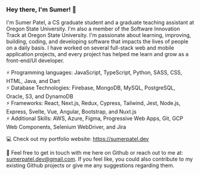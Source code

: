 ### Hey there, I'm Sumer! 👋


<!--

**Sumer16/Sumer16** is a ✨ _special_ ✨ repository because its `README.md` (this file) appears on your GitHub profile.

Here are some ideas to get you started:

- 🔭 I’m currently working on ...
- 🌱 I’m currently learning ...
- 👯 I’m looking to collaborate on ...
- 🤔 I’m looking for help with ...
- 💬 Ask me about nothing 😛
- 📫 How to reach me: Can drop me an email at sumer.patel@outlook.com
- 😄 Pronouns: He/Him
- ⚡ Fun fact: ...

-->

<!-- I'm Sumer Patel, a MS in CS graduate student and a teaching assistant at Oregon State University. I'm also a member of the Software Innovation Track at Oregon State University. Previously, I have also worked as a UI developer at Accenture. I'm passionate about learning, improving and making things better, building, coding and developing software which impact the lives of people on a daily basis. -->
<!--  I have worked on several full-stack web and mobile application projects and every project helped me learn and grow as a software developer. Lately, I'm really fascinated to learn more about the scalability and performance aspect involved in designing large-scale complex systems which drive this ever-growing and ever-demanding tech space. Here are some of the tools and technologies I've worked upon: -->

I'm Sumer Patel, a CS graduate student and a graduate teaching assistant at Oregon State University. I'm also a member of the Software Innovation Track at Oregon State University. I'm passionate about learning, improving, building, coding, and developing software that impacts the lives of people on a daily basis. I have worked on several full-stack web and mobile application projects, and every project has helped me learn and grow as a front-end/UI developer.

⚡ Programming languages: JavaScript, TypeScript, Python, SASS, CSS, HTML, Java, and Dart\
⚡ Database Technologies: Firebase, MongoDB, MySQL, PostgreSQL, Oracle, S3, and DynamoDB\
⚡ Frameworks: React, Next.js, Redux, Cypress, Tailwind, Jest, Node.js, Express, Svelte, Vue, Angular, Bootstrap, and Nuxt.js\
⚡ Additional Skills: AWS, Azure, Figma, Progressive Web Apps, Git, GCP Web Components, Selenium WebDriver, and Jira

💻 Check out my portfolio website: https://sumerpatel.dev

💬 Feel free to get in touch with me here on Github or reach out to me at: sumerpatel.dev@gmail.com. If you feel like, you could also contribute to my existing Github projects or give me any suggestions regarding them.
